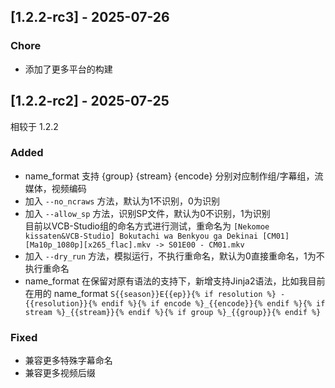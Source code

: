 ## [1.2.2-rc3] - 2025-07-26
### Chore
- 添加了更多平台的构建

## [1.2.2-rc2] - 2025-07-25
相较于 1.2.2
### Added
- name_format 支持 {group} {stream} {encode} 分别对应制作组/字幕组，流媒体，视频编码
- 加入 `--no_ncraws` 方法，默认为1不识别，0为识别
- 加入 `--allow_sp` 方法，识别SP文件，默认为0不识别，1为识别  
目前以VCB-Studio组的命名方式进行测试，重命名为 `[Nekomoe kissaten&VCB-Studio] Bokutachi wa Benkyou ga Dekinai [CM01][Ma10p_1080p][x265_flac].mkv -> S01E00 - CM01.mkv`  
- 加入 `--dry_run` 方法，模拟运行，不执行重命名，默认为0直接重命名，1为不执行重命名
- name_format 在保留对原有语法的支持下，新增支持Jinja2语法，比如我目前在用的 name_format `S{{season}}E{{ep}}{% if resolution %} - {{resolution}}{% endif %}{% if encode %}_{{encode}}{% endif %}{% if stream %}_{{stream}}{% endif %}{% if group %}_{{group}}{% endif %}`

### Fixed
- 兼容更多特殊字幕命名
- 兼容更多视频后缀